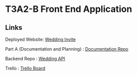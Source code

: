 # T3A2-B Front End Application

## Links

Deployed Website: [Wedding Invite](https://wedding-invite-murex.vercel.app/)

Part A (Documentation and Planning) : [Documentation Repo](https://github.com/mcelle888/FinalProject)

Backend Repo : [Wedding API](https://github.com/mcelle888/T3A2-B-Backend) 

Trello : [Trello Board](https://trello.com/b/PjIrUOOm/wedding-invite-web-application)

